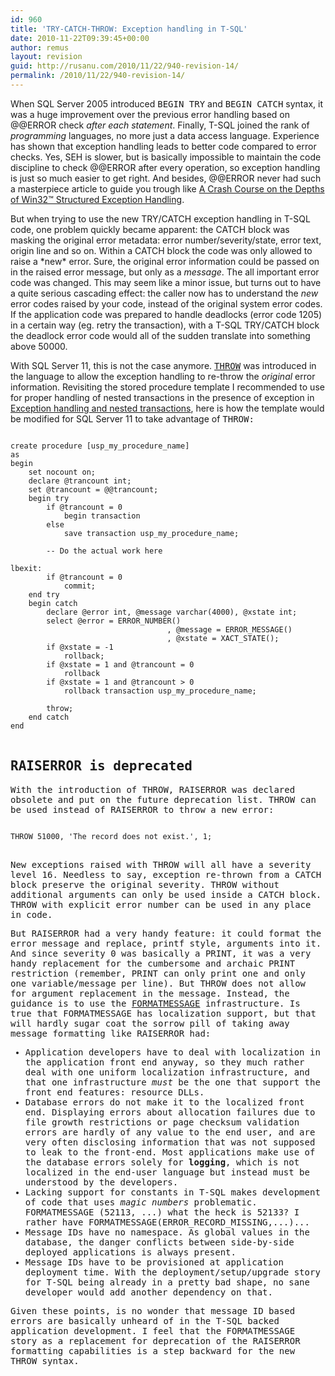 ```yaml
---
id: 960
title: 'TRY-CATCH-THROW: Exception handling in T-SQL'
date: 2010-11-22T09:39:45+00:00
author: remus
layout: revision
guid: http://rusanu.com/2010/11/22/940-revision-14/
permalink: /2010/11/22/940-revision-14/
---
```

When SQL Server 2005 introduced <tt>BEGIN TRY</tt> and <tt>BEGIN CATCH</tt> syntax, it was a huge improvement over the previous error handling based on @@ERROR check _after each statement_. Finally, T-SQL joined the rank of _programming_ languages, no more just a data access language. Experience has shown that exception handling leads to better code compared to error checks. Yes, SEH is slower, but is basically impossible to maintain the code discipline to check @@ERROR after every operation, so exception handling is just so much easier to get right. And besides, @@ERROR never had such a masterpiece article to guide you trough like <a href="http://www.microsoft.com/msj/0197/exception/exception.aspx" target="_blank">A Crash Course on the Depths of Win32™ Structured Exception Handling</a>.

But when trying to use the new TRY/CATCH exception handling in T-SQL code, one problem quickly became apparent: the CATCH block was masking the original error metadata: error number/severity/state, error text, origin line and so on. Within a CATCH block the code was only allowed to raise a \*new\* error. Sure, the original error information could be passed on in the raised error message, but only as a _message_. The all important error code was changed. This may seem like a minor issue, but turns out to have a quite serious cascading effect: the caller now has to understand the _new_ error codes raised by your code, instead of the original system error codes. If the application code was prepared to handle deadlocks (error code 1205) in a certain way (eg. retry the transaction), with a T-SQL TRY/CATCH block the deadlock error code would all of the sudden translate into something above 50000.

<!--more-->

With SQL Server 11, this is not the case anymore. <a href="http://msdn.microsoft.com/en-us/library/ee677615%28v=SQL.110%29.aspx" target="_blank"><tt>THROW</tt></a> was introduced in the language to allow the exception handling to re-throw the _original_ error information. Revisiting the stored procedure template I recommended to use for proper handling of nested transactions in the presence of exception in [Exception handling and nested transactions](http://rusanu.com/2009/06/11/exception-handling-and-nested-transactions/), here is how the template would be modified for SQL Server 11 to take advantage of <tt>THROW<tt>:</p> 

<pre>
<code class="prettyprint lang-sql">
create procedure [usp_my_procedure_name]
as
begin
	set nocount on;
	declare @trancount int;
	set @trancount = @@trancount;
	begin try
		if @trancount = 0
			begin transaction
		else
			save transaction usp_my_procedure_name;

		-- Do the actual work here
	
lbexit:
		if @trancount = 0	
			commit;
	end try
	begin catch
		declare @error int, @message varchar(4000), @xstate int;
		select @error = ERROR_NUMBER()
                                   , @message = ERROR_MESSAGE()
                                   , @xstate = XACT_STATE();
		if @xstate = -1
			rollback;
		if @xstate = 1 and @trancount = 0
			rollback
		if @xstate = 1 and @trancount &gt; 0
			rollback transaction usp_my_procedure_name;

		throw;
	end catch	
end
</code>
</pre>

<h2>
  RAISERROR is deprecated
</h2>

<p>
  With the introduction of THROW, RAISERROR was declared obsolete and put on the future deprecation list. THROW can be used instead of RAISERROR to throw a new error:
</p>

<pre>
<code class="prettyprint lang-sql">
THROW 51000, 'The record does not exist.', 1;
</code>
</pre>

<p>
  New exceptions raised with THROW will all have a severity level 16. Needless to say, exception re-thrown from a CATCH block preserve the original severity. THROW without additional arguments can only be used inside a CATCH block. THROW with explicit error number can be used in any place in code.
</p>

<p>
  But <tt>RAISERROR</tt> had a very handy feature: it could format the error message and replace, <tt>printf</tt> style, arguments into it. And since severity 0 was basically a <tt>PRINT</tt>, it was a very handy replacement for the cumbersome and archaic <tt>PRINT</tt> restriction (remember, PRINT can only print one and only one variable/message per line). But THROW does not allow for argument replacement in the message. Instead, the guidance is to use the <a href="http://msdn.microsoft.com/en-us/library/ms186788%28v=SQL.110%29.aspx" target="_blank"><tt>FORMATMESSAGE</tt></a> infrastructure. Is true that <tt>FORMATMESSAGE</tt> has localization support, but that will hardly sugar coat the sorrow pill of taking away message formatting like RAISERROR had:
</p>

<ul>
  <li>
    Application developers have to deal with localization in the application front end anyway, so they much rather deal with one uniform localization infrastructure, and that one infrastructure <i>must</i> be the one that support the front end features: resource DLLs.
  </li>
  <li>
    Database errors do not make it to the localized front end. Displaying errors about allocation failures due to file growth restrictions or page checksum validation errors are hardly of any value to the end user, and are very often disclosing information that was not supposed to leak to the front-end. Most applications make use of the database errors solely for <b>logging</b>, which is not localized in the end-user language but instead must be understood by the developers.
  </li>
  <li>
    Lacking support for constants in T-SQL makes development of code that uses <i>magic numbers</i> problematic. <tt>FORMATMESSAGE (52113, ...)</tt> what the heck is 52133? I rather have <tt>FORMATMESSAGE(ERROR_RECORD_MISSING,...)</tt>...
  </li>
  <li>
    Message IDs have no namespace. As global values in the database, the danger conflicts between side-by-side deployed applications is always present.
  </li>
  <li>
    Message IDs have to be provisioned at application deployment time. With the deployment/setup/upgrade story for T-SQL being already in a pretty bad shape, no sane developer would add another dependency on that.
  </li>
</ul>

<p>
  Given these points, is no wonder that message ID based errors are basically unheard of in the T-SQL backed application development. I feel that the FORMATMESSAGE story as a replacement for deprecation of the RAISERROR formatting capabilities is a step backward for the new THROW syntax.
</p>